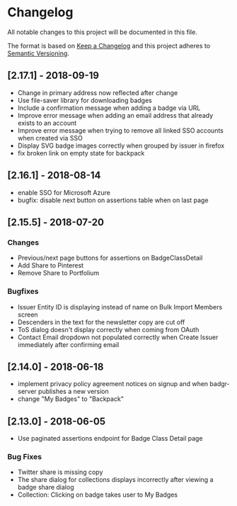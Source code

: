 # Changelog
All notable changes to this project will be documented in this file.

The format is based on [Keep a Changelog](http://keepachangelog.com/en/1.0.0/)
and this project adheres to [Semantic Versioning](http://semver.org/spec/v2.0.0.html).


## [2.17.1] - 2018-09-19
 - Change in primary address now reflected after change
 - Use file-saver library for downloading badges
 - Include a confirmation message when adding a badge via URL
 - Improve error message when adding an email address that already exists to an account
 - Improve error message when trying to remove all linked SSO accounts when created via SSO
 - Display SVG badge images correctly when grouped by issuer in firefox
 - fix broken link on empty state for backpack


## [2.16.1] - 2018-08-14
 - enable SSO for Microsoft Azure
 - bugfix: disable next button on assertions table when on last page

## [2.15.5] - 2018-07-20

### Changes
 - Previous/next page buttons for assertions on BadgeClassDetail
 - Add Share to Pinterest 
 - Remove Share to Portfolium 

### Bugfixes
 - Issuer Entity ID is displaying instead of name on Bulk Import Members screen
 - Descenders in the text for the newsletter copy are cut off
 - ToS dialog doesn't display correctly when coming from OAuth
 - Contact Email dropdown not populated correctly when Create Issuer immediately after confirming email
    
## [2.14.0] - 2018-06-18
 - implement privacy policy agreement notices on signup and when badgr-server publishes a new version
 - change "My Badges" to "Backpack"

## [2.13.0] - 2018-06-05
 - Use paginated assertions endpoint for Badge Class Detail page

### Bug Fixes
 - Twitter share is missing copy
 - The share dialog for collections displays incorrectly after viewing a badge share dialog
 - Collection: Clicking on badge takes user to My Badges


